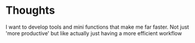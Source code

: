 # Thoughts

I want to develop tools and mini functions that make me far faster. Not just 'more productive' but like actually just having a more
efficient workflow

